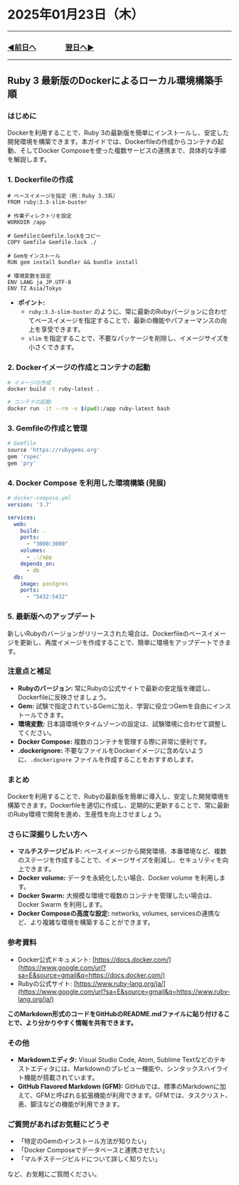 # 2025年01月23日（木）

---

### [◀️前日へ](https://github.com/yuasys/chatty-journal/blob/main/2025/01/2025-01-22.md)&emsp;&emsp;&emsp;&emsp;[翌日へ▶️](https://github.com/yuasys/chatty-journal/blob/main/2025/01/2025-01-24.md)

---

## Ruby 3 最新版のDockerによるローカル環境構築手順 

### はじめに

Dockerを利用することで、Ruby 3の最新版を簡単にインストールし、安定した開発環境を構築できます。本ガイドでは、Dockerfileの作成からコンテナの起動、そしてDocker Composeを使った複数サービスの連携まで、具体的な手順を解説します。

### 1\. Dockerfileの作成

```dockerfile:dockerfile
# ベースイメージを指定（例：Ruby 3.3系）
FROM ruby:3.3-slim-buster

# 作業ディレクトリを設定
WORKDIR /app

# GemfileとGemfile.lockをコピー
COPY Gemfile Gemfile.lock ./

# Gemをインストール
RUN gem install bundler && bundle install

# 環境変数を設定
ENV LANG ja_JP.UTF-8
ENV TZ Asia/Tokyo
```

  * **ポイント:**
      * `ruby:3.3-slim-buster` のように、常に最新のRubyバージョンに合わせてベースイメージを指定することで、最新の機能やパフォーマンスの向上を享受できます。
      * `slim` を指定することで、不要なパッケージを削除し、イメージサイズを小さくできます。

### 2\. Dockerイメージの作成とコンテナの起動

```bash
# イメージの作成
docker build -t ruby-latest .

# コンテナの起動
docker run -it --rm -v $(pwd):/app ruby-latest bash
```

### 3\. Gemfileの作成と管理

```ruby
# Gemfile
source 'https://rubygems.org'
gem 'rspec'
gem 'pry'
```

### 4\. Docker Compose を利用した環境構築 (発展)

```yaml
# docker-compose.yml
version: '3.7'

services:
  web:
    build: .
    ports:
      - "3000:3000"
    volumes:
      - .:/app
    depends_on:
      - db
  db:
    image: postgres
    ports:
      - "5432:5432"
```

### 5\. 最新版へのアップデート

新しいRubyのバージョンがリリースされた場合は、Dockerfileのベースイメージを更新し、再度イメージを作成することで、簡単に環境をアップデートできます。

### 注意点と補足

  * **Rubyのバージョン:** 常にRubyの公式サイトで最新の安定版を確認し、Dockerfileに反映させましょう。
  * **Gem:** 試験で指定されているGemに加え、学習に役立つGemを自由にインストールできます。
  * **環境変数:** 日本語環境やタイムゾーンの設定は、試験環境に合わせて調整してください。
  * **Docker Compose:** 複数のコンテナを管理する際に非常に便利です。
  * **.dockerignore:** 不要なファイルをDockerイメージに含めないように、`.dockerignore` ファイルを作成することをおすすめします。

### まとめ

Dockerを利用することで、Rubyの最新版を簡単に導入し、安定した開発環境を構築できます。Dockerfileを適切に作成し、定期的に更新することで、常に最新のRuby環境で開発を進め、生産性を向上させましょう。

### さらに深掘りしたい方へ

  * **マルチステージビルド:** ベースイメージから開発環境、本番環境など、複数のステージを作成することで、イメージサイズを削減し、セキュリティを向上できます。
  * **Docker volume:** データを永続化したい場合、Docker volume を利用します。
  * **Docker Swarm:** 大規模な環境で複数のコンテナを管理したい場合は、Docker Swarm を利用します。
  * **Docker Composeの高度な設定:** networks, volumes, servicesの連携など、より複雑な環境を構築することができます。

### 参考資料

  * Docker公式ドキュメント: [https://docs.docker.com/](https://www.google.com/url?sa=E&source=gmail&q=https://docs.docker.com/)
  * Rubyの公式サイト: [https://www.ruby-lang.org/ja/](https://www.google.com/url?sa=E&source=gmail&q=https://www.ruby-lang.org/ja/)

**このMarkdown形式のコードをGitHubのREADME.mdファイルに貼り付けることで、より分かりやすく情報を共有できます。**

### その他

  * **Markdownエディタ:** Visual Studio Code, Atom, Sublime Textなどのテキストエディタには、Markdownのプレビュー機能や、シンタックスハイライト機能が搭載されています。
  * **GitHub Flavored Markdown (GFM):** GitHubでは、標準のMarkdownに加えて、GFMと呼ばれる拡張機能が利用できます。GFMでは、タスクリスト、表、脚注などの機能が利用できます。

### ご質問があればお気軽にどうぞ

  * 「特定のGemのインストール方法が知りたい」
  * 「Docker Composeでデータベースと連携させたい」
  * 「マルチステージビルドについて詳しく知りたい」

など、お気軽にご質問ください。
